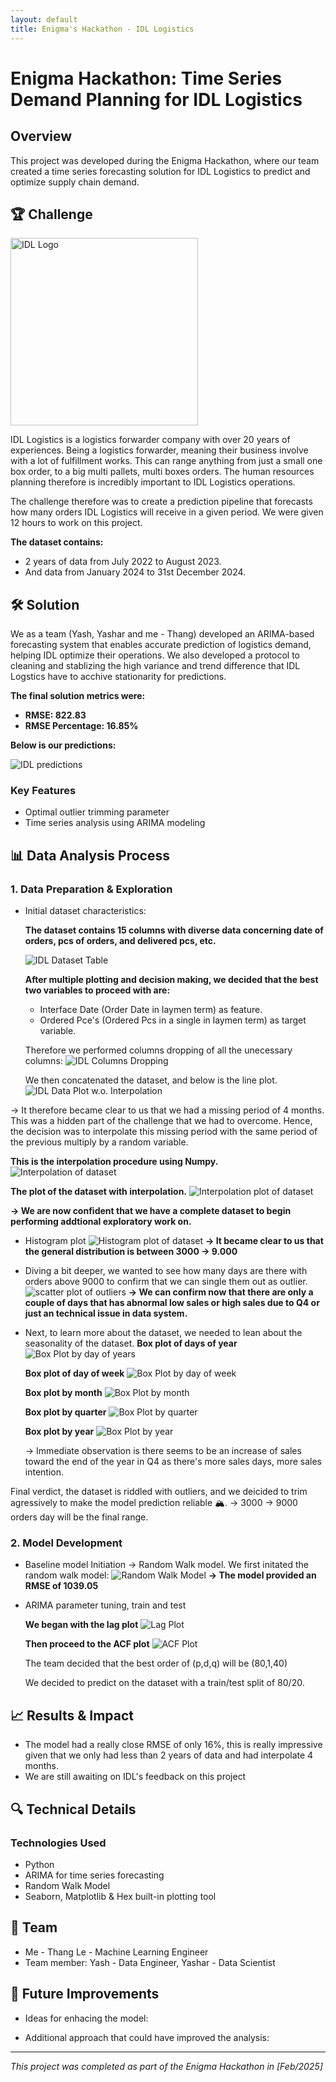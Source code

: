 ```yaml
---
layout: default
title: Enigma's Hackathon - IDL Logistics
---
```


# Enigma Hackathon: Time Series Demand Planning for IDL Logistics

## Overview
This project was developed during the Enigma Hackathon, where our team created a time series forecasting solution for IDL Logistics to predict and optimize supply chain demand.

## 🏆 Challenge
<img src="IDL%20Logo.png" alt="IDL Logo" width="300">
<p></p>IDL Logistics is a logistics forwarder company with over 20 years of experiences. Being a logistics forwarder, meaning their business involve with a lot of fulfillment works. This can range anything from just a small one box order, to a big multi pallets, multi boxes orders. The human resources planning therefore is incredibly important to IDL Logistics operations.</p>

<p>The challenge therefore was to create a prediction pipeline that forecasts how many orders IDL Logistics will receive in a given period. We were given 12 hours to work on this project.</p>

**The dataset contains:**
- 2 years of data from July 2022 to August 2023.
- And data from January 2024 to 31st December 2024.

## 🛠️ Solution

We as a team (Yash, Yashar and me - Thang)  developed an ARIMA-based forecasting system that enables accurate prediction of logistics demand, helping IDL optimize their operations.
We also developed a protocol to cleaning and stablizing the high variance and trend difference that IDL Logstics have to acchive stationarity for predictions.

**The final solution metrics were:**
- **RMSE: 822.83**
- **RMSE Percentage: 16.85%**

**Below is our predictions:**

<img src="Final%20IDL%20predictions%20fit.png" alt="IDL predictions">

### Key Features
- Optimal outlier trimming parameter
- Time series analysis using ARIMA modeling

## 📊 Data Analysis Process

### 1. Data Preparation & Exploration
- Initial dataset characteristics:

  **The dataset contains 15 columns with diverse data concerning date of orders, pcs of orders, and delivered pcs, etc.**
  
  <img src="IDL%20Dataset.png" alt="IDL Dataset Table">

  **After multiple plotting and decision making, we decided that the best two variables to proceed with are:**
    - Interface Date (Order Date in laymen term) as feature.
    - Ordered Pce's (Ordered Pcs in a single in laymen term) as target variable.

  Therefore we performed columns dropping of all the unecessary columns:
  <img src="IDL%20-%20Dropping%20Columns%20to%20lighten%20overhead%20Calculation.png" alt="IDL Columns Dropping">

  We then concatenated the dataset, and below is the line plot.
  <img src="IDL%20-%20Dataset%20without%20Interpolation.png" alt="IDL Data Plot w.o. Interpolation">

-> It therefore became clear to us that we had a missing period of 4 months. This was a hidden part of the challenge that we had to overcome. Hence, the decision was to interpolate this missing period with the same period of the previous multiply by a random variable. 

  **This is the interpolation procedure using Numpy.**
  <img src="IDL%20-%20Interpolation%20of%20dataset.png" alt="Interpolation of dataset">

  **The plot of the dataset with interpolation.**
  <img src="IDL%20-%20Final%20Dataset%20plot%20post%20interpolation.png" alt="Interpolation plot of dataset">
  
  **-> We are now confident that we have a complete dataset to begin performing addtional exploratory work on.**

- Histogram plot
  <img src="IDL%20-%20Histogram%20of%20dataset.png" alt="Histogram plot of dataset">
  **-> It became clear to us that the general distribution is between 3000 -> 9.000**

- Diving a bit deeper, we wanted to see how many days are there with orders above 9000 to confirm that we can single them out as outlier.
  <img src="IDL%20-%20Outlier%20Identification.png" alt="scatter plot of outliers">
  **-> We can confirm now that there are only a couple of days that has abnormal low sales or high sales due to Q4 or just an technical issue in data system.**
  
- Next, to learn more about the dataset, we needed to lean about the seasonality of the dataset.
  **Box plot of days of year**
  <img src="IDL%20-%20Boxplot%20by%20day%20of%20year.png" alt="Box Plot by day of years">

  **Box plot of day of week**
  <img src="IDL%20-%20Boxplot%20day%20of%20week.png" alt="Box Plot by day of week">

  **Box plot by month**
  <img src="IDL%20-%20Boxplot%20by%20month.png" alt="Box Plot by month">

  **Box plot by quarter**
  <img src="IDL%20-%20Boxplot%20by%20quarter.png" alt="Box Plot by quarter">

  **Box plot by year**
  <img src="IDL%20-%20Boxplot%20by%20year.png" alt="Box Plot by year">

  -> Immediate observation is there seems to be an increase of sales toward the end of the year in Q4 as there's more sales days, more sales intention.

Final verdict, the dataset is riddled with outliers, and we deicided to trim agressively to make the model prediction reliable 🏔. -> 3000 -> 9000 orders day will be the final range.

### 2. Model Development
- Baseline model Initiation -> Random Walk model.
  We first initated the random walk model:
  <img src="IDL%20-%20Random%20Walk%20Model.png" alt="Random Walk Model">
  **-> The model provided an RMSE of 1039.05**
  
- ARIMA parameter tuning, train and test

  **We began with the lag plot**
  <img src="IDL%20-%20Lag%20Plot.png" alt="Lag Plot">

  **Then proceed to the ACF plot**
  <img src="IDL%20-%20ARIMA%20ACF%20Plot.png" alt="ACF Plot">
  
  The team decided that the best order of (p,d,q) will be (80,1,40)
  
  We decided to predict on the dataset with a train/test split of 80/20.

## 📈 Results & Impact

- The model had a really close RMSE of only 16%, this is really impressive given that we only had less than 2 years of data and had interpolate 4 months.
- We are still awaiting on IDL's feedback on this project

## 🔍 Technical Details

### Technologies Used
- Python
- ARIMA for time series forecasting
- Random Walk Model
- Seaborn, Matplotlib & Hex built-in plotting tool

## 👥 Team

- Me - Thang Le - Machine Learning Engineer
- Team member: Yash - Data Engineer, Yashar - Data Scientist

## 🔮 Future Improvements

- Ideas for enhacing the model:

- Additional approach that could have improved the analysis:

---

*This project was completed as part of the Enigma Hackathon in [Feb/2025]*
